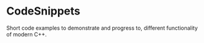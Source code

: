 # CodeSnippets
Short code examples to demonstrate and progress to, different functionality of modern C++.
